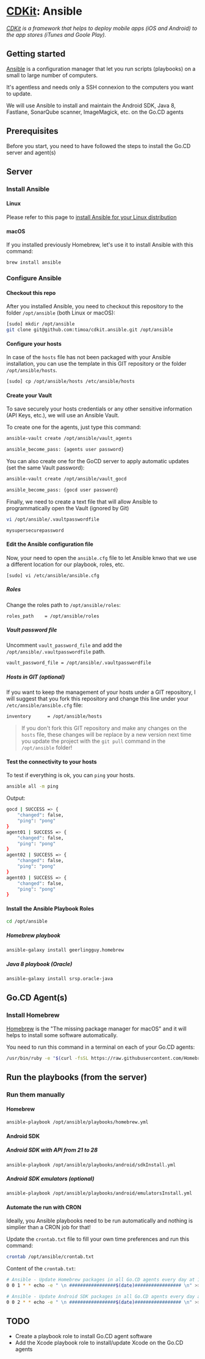 # [CDKit](https://github.com/timoa/cdkit): Ansible

*[CDKit](https://github.com/timoa/cdkit) is a framework that helps to deploy mobile apps (iOS and Android) to the app stores (iTunes and Goole Play).*

## Getting started

[Ansible](https://www.ansible.com/) is a configuration manager that let you run scripts (playbooks) on a small to large number of computers.

It's agentless and needs only a SSH connexion to the computers you want to update.

We will use Ansible to install and maintain the Android SDK, Java 8, Fastlane, SonarQube scanner, ImageMagick, etc. on the Go.CD agents

## Prerequisites

Before you start, you need to have followed the steps to install the Go.CD server and agent(s)

## Server

### Install Ansible

#### Linux

Please refer to this page to [install Ansible for your Linux distribution](https://docs.ansible.com/ansible/latest/installation_guide/intro_installation.html#installing-the-control-machine)

#### macOS

If you installed previously Homebrew, let's use it to install Ansible with this command:

```bash
brew install ansible
```

### Configure Ansible

#### Checkout this repo

After you installed Ansible, you need to checkout this repository to the folder `/opt/ansible` (both Linux or macOS):

```bash
[sudo] mkdir /opt/ansible
git clone git@github.com:timoa/cdkit.ansible.git /opt/ansible
```

#### Configure your hosts

In case of the `hosts` file has not been packaged with your Ansible installation, you can use the template in this GIT repository or the folder `/opt/ansible/hosts`.

```bash
[sudo] cp /opt/ansible/hosts /etc/ansible/hosts
```

#### Create your Vault

To save securely your hosts credentials or any other sensitive information (API Keys, etc.), we will use an Ansible Vault.

To create one for the agents, just type this command:

```bash
ansible-vault create /opt/ansible/vault_agents
```

```bash
ansible_become_pass: {agents user password}
```

You can also create one for the GoCD server to apply automatic updates (set the same Vault password):

```bash
ansible-vault create /opt/ansible/vault_gocd
```

```bash
ansible_become_pass: {gocd user password}
```

Finally, we need to create a text file that will allow Ansible to programmatically open the Vault (ignored by Git)

```bash
vi /opt/ansible/.vaultpasswordfile
```

```bash
mysupersecurepassword
```

#### Edit the Ansible configuration file

Now, your need to open the `ansible.cfg` file to let Ansible knwo that we use a different location for our playbook, roles, etc.

```bash
[sudo] vi /etc/ansible/ansible.cfg
```

##### Roles

Change the roles path to `/opt/ansible/roles`:

```bash
roles_path    = /opt/ansible/roles
```

##### Vault password file

Uncomment `vault_password_file` and add the `/opt/ansible/.vaultpasswordfile` path.

```bash
vault_password_file = /opt/ansible/.vaultpasswordfile
```

##### Hosts in GIT (optional)

If you want to keep the management of your hosts under a GIT repository, I will suggest that you fork this repository and change this line under your `/etc/ansible/ansible.cfg` file:

```bash
inventory      = /opt/ansible/hosts
```

> If you don't fork this GIT repository and make any changes on the `hosts` file, these changes will be replace by a new version next time you update the project with the `git pull` command in the `/opt/ansible` folder!

#### Test the connectivity to your hosts

To test if everything is ok, you can `ping` your hosts.

```bash
ansible all -m ping
```

Output:

```bash
gocd | SUCCESS => {
    "changed": false,
    "ping": "pong"
}
agent01 | SUCCESS => {
    "changed": false,
    "ping": "pong"
}
agent02 | SUCCESS => {
    "changed": false,
    "ping": "pong"
}
agent03 | SUCCESS => {
    "changed": false,
    "ping": "pong"
}
```

#### Install the Ansible Playbook Roles

```bash
cd /opt/ansible
```

##### Homebrew playbook

```bash
ansible-galaxy install geerlingguy.homebrew
```

##### Java 8 playbook (Oracle)

```bash
ansible-galaxy install srsp.oracle-java
```

## Go.CD Agent(s)

### Install Homebrew

[Homebrew](https://brew.sh/) is the "The missing package manager for macOS" and it will helps to install some software automatically.

You need to run this command in a terminal on each of your Go.CD agents:

```bash
/usr/bin/ruby -e "$(curl -fsSL https://raw.githubusercontent.com/Homebrew/install/master/install)"
```

## Run the playbooks (from the server)

### Run them manually

#### Homebrew

```bash
ansible-playbook /opt/ansible/playbooks/homebrew.yml
```

#### Android SDK

##### Android SDK with API from 21 to 28

```bash
ansible-playbook /opt/ansible/playbooks/android/sdkInstall.yml
```

##### Android SDK emulators (optional)

```bash
ansible-playbook /opt/ansible/playbooks/android/emulatorsInstall.yml
```

#### Automate the run with CRON

Ideally, you Ansible playbooks need to be run automatically and nothing is simplier than a CRON job for that!

Update the `crontab.txt` file to fill your own time preferences and run this command:

```bash
crontab /opt/ansible/crontab.txt
```

Content of the `crontab.txt`:

```bash
# Ansible - Update Homebrew packages in all Go.CD agents every day at 1:00 am
0 0 1 * * echo -e " \n #################$(date)################# \n" >> /opt/ansible/logs/homebrew.log ; ansible-playbook /opt/ansible/playbooks/homebrew.yml >> /opt/ansible/logs/homebrew.log

# Ansible - Update Android SDK packages in all Go.CD agents every day at 2:00 am
0 0 2 * * echo -e " \n #################$(date)################# \n" >> /opt/ansible/logs/androidSdkPkgUpdate.log ; ansible-playbook /opt/ansible/playbooks/android/sdkUpdate.yml >> /opt/ansible/logs/androidSdkUpdate.log
```

## TODO

* Create a playbook role to install Go.CD agent software
* Add the Xcode playbook role to install/update Xcode on the Go.CD agents
